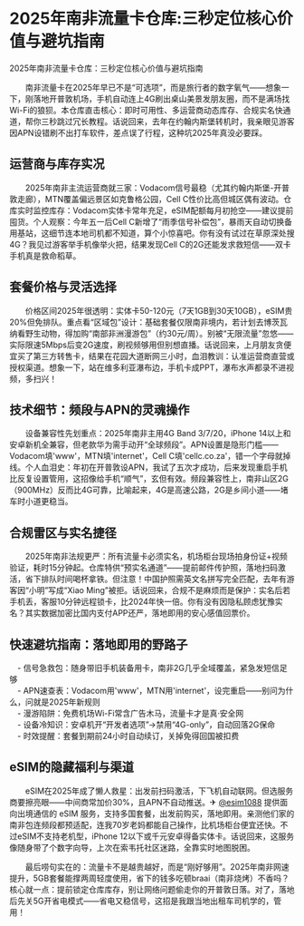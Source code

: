 # 2025年南非流量卡仓库:三秒定位核心价值与避坑指南

2025年南非流量卡仓库：三秒定位核心价值与避坑指南

　　南非流量卡在2025年早已不是“可选项”，而是旅行者的数字氧气——想象一下，刚落地开普敦机场，手机自动连上4G刷出桌山美景发朋友圈，而不是满场找Wi-Fi的狼狈。本仓库直击核心：即时可用性、多运营商动态库存、合规实名快通道，帮你三秒跳过冗长教程。话说回来，去年在约翰内斯堡转机时，我亲眼见游客因APN设错刷不出打车软件，差点误了行程，这种坑2025年真没必要踩。

## 运营商与库存实况
　　2025年南非主流运营商就三家：Vodacom信号最稳（尤其约翰内斯堡-开普敦走廊），MTN覆盖偏远景区如克鲁格公园，Cell C性价比高但城区偶有波动。仓库实时监控库存：Vodacom实体卡常年充足，eSIM配额每月初抢空——建议提前囤货。个人观察：今年五一后Cell C新增了“雨季信号补偿包”，暴雨天自动切换备用基站，这细节连本地司机都不知道，算个小惊喜吧。你有没有试过在草原深处搜4G？我见过游客举手机像举火把，结果发现Cell C的2G还能发求救短信——双卡手机真是救命稻草。

## 套餐价格与灵活选择
　　价格区间2025年很透明：实体卡50-120元（7天1GB到30天10GB），eSIM贵20%但免排队。重点看“区域包”设计：基础套餐仅限南非境内，若计划去博茨瓦纳看野生动物，得加购“南部非洲漫游包”（约30元/周）。别被“无限流量”忽悠——实际限速5Mbps后变2G速度，刷视频够用但别想直播。话说回来，上月朋友贪便宜买了第三方转售卡，结果在花园大道断网三小时，血泪教训：认准运营商直营或授权渠道。想象一下，站在维多利亚瀑布边，手机卡成PPT，瀑布水声都录不进视频，多扫兴！

## 技术细节：频段与APN的灵魂操作
　　设备兼容性先划重点：2025年南非主用4G Band 3/7/20，iPhone 14以上和安卓新机全兼容，但老款华为需手动开“全球频段”。APN设置是隐形门槛——Vodacom填'www'，MTN填'internet'，Cell C填'cellc.co.za'，错一个字母就掉线。个人血泪史：年初在开普敦设APN，我试了五次才成功，后来发现重启手机比反复设置管用，这招像给手机“顺气”，玄但有效。频段兼容性上，南非山区2G（900MHz）反而比4G可靠，比喻起来，4G是高速公路，2G是乡间小道——堵车时小道更稳当。

## 合规雷区与实名捷径
　　2025年南非法规更严：所有流量卡必须实名，机场柜台现场拍身份证+视频验证，耗时15分钟起。仓库特供“预实名通道”——提前邮件传护照，落地扫码激活，省下排队时间喝杯拿铁。但注意！中国护照需英文名拼写完全匹配，去年有游客因“小明”写成“Xiao Ming”被拒。话说回来，合规不是麻烦而是保护：实名后若手机丢，客服10分钟远程锁卡，比2024年快一倍。你有没有因隐私顾虑犹豫实名？其实数据加密比国内支付APP还严，落地即用的安心感值回票价。

## 快速避坑指南：落地即用的野路子
　- 信号急救包：随身带旧手机装备用卡，南非2G几乎全域覆盖，紧急发短信足够  
　- APN速查表：Vodacom用'www'，MTN用'internet'，设完重启——别问为什么，问就是2025年新规则  
　- 漫游陷阱：免费机场Wi-Fi常含广告木马，流量卡才是真·安全网  
　- 设备冷知识：安卓机开“开发者选项”→禁用“4G-only”，自动回落2G保命  
　- 时效提醒：套餐到期前24小时自动续订，关掉免得回国被扣费  

## eSIM的隐藏福利与渠道
　　eSIM在2025年成了懒人救星：出发前扫码激活，下飞机自动联网。但选服务商要擦亮眼——中间商常加价30%，且APN不自动推送。✈ [@esim1088](https://t.me/s/esim1088) 提供面向出境通信的 eSIM 服务，支持多国套餐，出发前购买，落地即用。亲测他们家的南非包连频段都预适配，连我70岁老妈都能自己操作，比机场柜台便宜还快。不过eSIM不支持老机型，iPhone 12以下或千元安卓得备实体卡。话说回来，这服务像随身带了个数字向导，上次在索韦托社区迷路，全靠实时地图脱困。

　　最后唠句实在的：流量卡不是越贵越好，而是“刚好够用”。2025年南非网速提升，5GB套餐能撑两周轻度使用，省下的钱多吃顿braai（南非烧烤）不香吗？核心就一点：提前锁定仓库库存，别让网络问题偷走你的开普敦日落。对了，落地后先关5G开省电模式——省电又稳信号，这招是我跟当地出租车司机学的，管用！